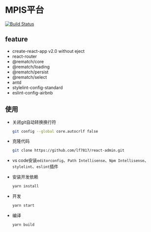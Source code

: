 # MPIS平台

[![Build Status](https://travis-ci.com/lf7817/react-admin-template.svg?branch=master)](https://travis-ci.com/lf7817/react-admin-template)

## feature

- create-react-app v2.0 without eject
- react-router
- @rematch/core
- @rematch/loading
- @rematch/persist
- @rematch/select
- antd
- stylelint-config-standard
- eslint-config-airbnb


## 使用

- 关闭git自动转换换行符

  ```bash
  git config --global core.autocrlf false
  ```

- 克隆代码

  ```bash
  git clone https://github.com/lf7817/react-admin.git
  ```

- vs code安装``editorconfig``、``Path Intellisense``、``Npm Intellisense``、``stylelint``、``eslint``插件

- 安装开发依赖

  ```bash
  yarn install
  ```

- 开发

  ```bash
  yarn start
  ```

- 编译

  ```bash
  yarn build
  ```
